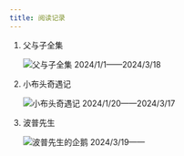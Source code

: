 ```yaml
---
title: 阅读记录
---
```


1.  父与子全集

    ![父与子全集](fuyuziquanji.png)
	2024/1/1——2024/3/18
2.  小布头奇遇记

    ![小布头奇遇记](xiaobutouqiyuji.png)
	2024/1/20——2024/3/17
3.  波普先生

    ![波普先生的企鹅](bopuxianshengdeqie.jpg)
	2024/3/19——
	


